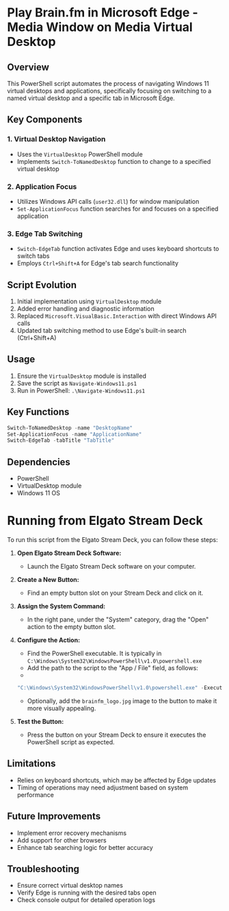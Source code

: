 # Play Brain.fm in Microsoft Edge - Media Window on Media Virtual Desktop

## Overview
This PowerShell script automates the process of navigating Windows 11 virtual desktops and applications, specifically focusing on switching to a named virtual desktop and a specific tab in Microsoft Edge.

## Key Components

### 1. Virtual Desktop Navigation
- Uses the `VirtualDesktop` PowerShell module
- Implements `Switch-ToNamedDesktop` function to change to a specified virtual desktop

### 2. Application Focus
- Utilizes Windows API calls (`user32.dll`) for window manipulation
- `Set-ApplicationFocus` function searches for and focuses on a specified application

### 3. Edge Tab Switching
- `Switch-EdgeTab` function activates Edge and uses keyboard shortcuts to switch tabs
- Employs `Ctrl+Shift+A` for Edge's tab search functionality

## Script Evolution
1. Initial implementation using `VirtualDesktop` module
2. Added error handling and diagnostic information
3. Replaced `Microsoft.VisualBasic.Interaction` with direct Windows API calls
4. Updated tab switching method to use Edge's built-in search (Ctrl+Shift+A)

## Usage
1. Ensure the `VirtualDesktop` module is installed
2. Save the script as `Navigate-Windows11.ps1`
3. Run in PowerShell: `.\Navigate-Windows11.ps1`

## Key Functions

```powershell
Switch-ToNamedDesktop -name "DesktopName"
Set-ApplicationFocus -name "ApplicationName"
Switch-EdgeTab -tabTitle "TabTitle"
```

## Dependencies
- PowerShell
- VirtualDesktop module
- Windows 11 OS

# Running from Elgato Stream Deck
To run this script from the Elgato Stream Deck, you can follow these steps:

1. **Open Elgato Stream Deck Software:**
   - Launch the Elgato Stream Deck software on your computer.

2. **Create a New Button:**
   - Find an empty button slot on your Stream Deck and click on it.

3. **Assign the System Command:**
   - In the right pane, under the "System" category, drag the "Open" action to the empty button slot.

4. **Configure the Action:**
    - Find the PowerShell executable. It is typically in `C:\Windows\System32\WindowsPowerShell\v1.0\powershell.exe`
    - Add the path to the script to the "App / File" field, as follows:
    - 
    ```powershell
    "C:\Windows\System32\WindowsPowerShell\v1.0\powershell.exe" -ExecutionPolicy Bypass -File "<PATH TO SCRIPT>\play_brainfm.ps1"
    ```
    
    - Optionally, add the `brainfm_logo.jpg` image to the button to make it more visually appealing.

5. **Test the Button:**
   - Press the button on your Stream Deck to ensure it executes the PowerShell script as expected.

## Limitations
- Relies on keyboard shortcuts, which may be affected by Edge updates
- Timing of operations may need adjustment based on system performance

## Future Improvements
- Implement error recovery mechanisms
- Add support for other browsers
- Enhance tab searching logic for better accuracy

## Troubleshooting
- Ensure correct virtual desktop names
- Verify Edge is running with the desired tabs open
- Check console output for detailed operation logs
